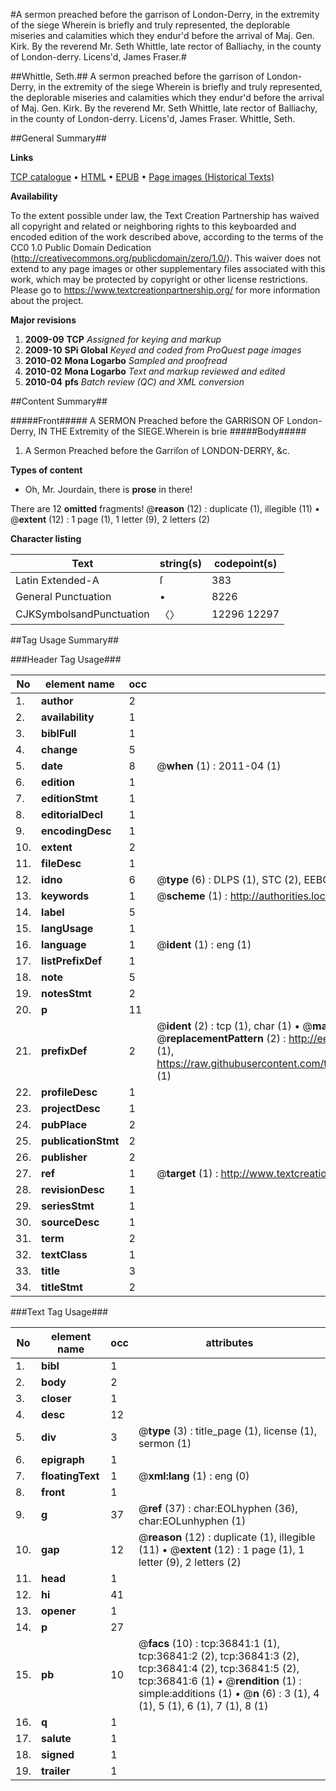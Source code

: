 #A sermon preached before the garrison of London-Derry, in the extremity of the siege Wherein is briefly and truly represented, the deplorable miseries and calamities which they endur'd before the arrival of Maj. Gen. Kirk. By the reverend Mr. Seth Whittle, late rector of Balliachy, in the county of London-derry. Licens'd, James Fraser.#

##Whittle, Seth.##
A sermon preached before the garrison of London-Derry, in the extremity of the siege Wherein is briefly and truly represented, the deplorable miseries and calamities which they endur'd before the arrival of Maj. Gen. Kirk. By the reverend Mr. Seth Whittle, late rector of Balliachy, in the county of London-derry. Licens'd, James Fraser.
Whittle, Seth.

##General Summary##

**Links**

[TCP catalogue](http://www.ota.ox.ac.uk/tcp/)  • 
[HTML](http://tei.it.ox.ac.uk/tcp/Texts-HTML/free/A65/A65952.html)  • 
[EPUB](http://tei.it.ox.ac.uk/tcp/Texts-EPUB/free/A65/A65952.epub) • 
[Page images (Historical Texts)](https://historicaltexts.jisc.ac.uk/eebo-99832368e)

**Availability**

To the extent possible under law, the Text Creation Partnership has waived all copyright and related or neighboring rights to this keyboarded and encoded edition of the work described above, according to the terms of the CC0 1.0 Public Domain Dedication (http://creativecommons.org/publicdomain/zero/1.0/). This waiver does not extend to any page images or other supplementary files associated with this work, which may be protected by copyright or other license restrictions. Please go to https://www.textcreationpartnership.org/ for more information about the project.

**Major revisions**

1. __2009-09__ __TCP__ *Assigned for keying and markup*
1. __2009-10__ __SPi Global__ *Keyed and coded from ProQuest page images*
1. __2010-02__ __Mona Logarbo__ *Sampled and proofread*
1. __2010-02__ __Mona Logarbo__ *Text and markup reviewed and edited*
1. __2010-04__ __pfs__ *Batch review (QC) and XML conversion*

##Content Summary##

#####Front#####
A SERMON Preached before the GARRISON OF London-Derry, IN THE Extremity of the SIEGE.Wherein is brie
#####Body#####

1. A Sermon Preached before the Garriſon of LONDON-DERRY, &c.

**Types of content**

  * Oh, Mr. Jourdain, there is **prose** in there!

There are 12 **omitted** fragments! 
 @__reason__ (12) : duplicate (1), illegible (11)  •  @__extent__ (12) : 1 page (1), 1 letter (9), 2 letters (2)

**Character listing**


|Text|string(s)|codepoint(s)|
|---|---|---|
|Latin Extended-A|ſ|383|
|General Punctuation|•|8226|
|CJKSymbolsandPunctuation|〈〉|12296 12297|

##Tag Usage Summary##

###Header Tag Usage###

|No|element name|occ|attributes|
|---|---|---|---|
|1.|__author__|2||
|2.|__availability__|1||
|3.|__biblFull__|1||
|4.|__change__|5||
|5.|__date__|8| @__when__ (1) : 2011-04 (1)|
|6.|__edition__|1||
|7.|__editionStmt__|1||
|8.|__editorialDecl__|1||
|9.|__encodingDesc__|1||
|10.|__extent__|2||
|11.|__fileDesc__|1||
|12.|__idno__|6| @__type__ (6) : DLPS (1), STC (2), EEBO-CITATION (1), PROQUEST (1), VID (1)|
|13.|__keywords__|1| @__scheme__ (1) : http://authorities.loc.gov/ (1)|
|14.|__label__|5||
|15.|__langUsage__|1||
|16.|__language__|1| @__ident__ (1) : eng (1)|
|17.|__listPrefixDef__|1||
|18.|__note__|5||
|19.|__notesStmt__|2||
|20.|__p__|11||
|21.|__prefixDef__|2| @__ident__ (2) : tcp (1), char (1)  •  @__matchPattern__ (2) : ([0-9\-]+):([0-9IVX]+) (1), (.+) (1)  •  @__replacementPattern__ (2) : http://eebo.chadwyck.com/downloadtiff?vid=$1&page=$2 (1), https://raw.githubusercontent.com/textcreationpartnership/Texts/master/tcpchars.xml#$1 (1)|
|22.|__profileDesc__|1||
|23.|__projectDesc__|1||
|24.|__pubPlace__|2||
|25.|__publicationStmt__|2||
|26.|__publisher__|2||
|27.|__ref__|1| @__target__ (1) : http://www.textcreationpartnership.org/docs/. (1)|
|28.|__revisionDesc__|1||
|29.|__seriesStmt__|1||
|30.|__sourceDesc__|1||
|31.|__term__|2||
|32.|__textClass__|1||
|33.|__title__|3||
|34.|__titleStmt__|2||


###Text Tag Usage###

|No|element name|occ|attributes|
|---|---|---|---|
|1.|__bibl__|1||
|2.|__body__|2||
|3.|__closer__|1||
|4.|__desc__|12||
|5.|__div__|3| @__type__ (3) : title_page (1), license (1), sermon (1)|
|6.|__epigraph__|1||
|7.|__floatingText__|1| @__xml:lang__ (1) : eng (0)|
|8.|__front__|1||
|9.|__g__|37| @__ref__ (37) : char:EOLhyphen (36), char:EOLunhyphen (1)|
|10.|__gap__|12| @__reason__ (12) : duplicate (1), illegible (11)  •  @__extent__ (12) : 1 page (1), 1 letter (9), 2 letters (2)|
|11.|__head__|1||
|12.|__hi__|41||
|13.|__opener__|1||
|14.|__p__|27||
|15.|__pb__|10| @__facs__ (10) : tcp:36841:1 (1), tcp:36841:2 (2), tcp:36841:3 (2), tcp:36841:4 (2), tcp:36841:5 (2), tcp:36841:6 (1)  •  @__rendition__ (1) : simple:additions (1)  •  @__n__ (6) : 3 (1), 4 (1), 5 (1), 6 (1), 7 (1), 8 (1)|
|16.|__q__|1||
|17.|__salute__|1||
|18.|__signed__|1||
|19.|__trailer__|1||
